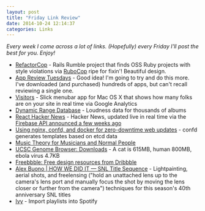 ```yaml
---
layout: post
title: "Friday Link Review"
date: 2014-10-24 12:14:37
categories: Links
---
```


*Every week I come across a lot of links. (Hopefully) every Friday I'll post the best for you. Enjoy!*

* [RefactorCop](http://refactorcop.r14.railsrumble.com/) - Rails Rumble project that finds OSS Ruby projects with style violations via [RuboCop](https://github.com/bbatsov/rubocop) ripe for fixin'! Beautiful design.
* [App Review Tuesdays](http://brettterpstra.com/2014/10/21/app-review-tuesdays/) - Good idea! I'm going to try and do this more. I've downloaded (and purchased) hundreds of apps, but can't recall reviewing a single one.
* [Visitors](http://www.mediaatelier.com/Visitors/) - Slick menubar app for Mac OS X that shows how many folks are on your site in real time via Google Analytics
* [Dynamic Range Database](http://dr.loudness-war.info/) - Loudness data for thousands of albums
* [React Hacker News](http://insin.github.io/react-hn/#/) - Hacker News, updated live in real time via the [Firebase API announced a few weeks ago](http://blog.ycombinator.com/hacker-news-api)
* [Using nginx, confd, and docker for zero-downtime web updates](http://brianketelsen.com/2014/02/25/using-nginx-confd-and-docker-for-zero-downtime-web-updates/) - confd generates templates based on etcd data
* [Music Theory for Musicians and Normal People](http://academic.udayton.edu/tobyrush/theorypages/index.html)
* [UCSC Genome Browser: Downloads](http://hgdownload.soe.ucsc.edu/downloads.html) - A cat is 615MB, human 800MB, ebola virus 4.7KB
* [Freebbble: Free design resources from Dribbble](http://freebbble.com/)
* [Alex Buono | HOW WE DID IT — SNL Title Sequence](http://www.alex-buono.com/how-we-did-it-snl-titles-sequence/) - Lightpainting, aerial shots, and freelensing ("hold an unattached lens up to the camera's lens port and manually focus the shot by moving the lens closer or further from the camera") techniques for this season's 40th anniversary SNL titles
* [Ivy](http://www.ivyishere.org/ivy) - Import playlists into Spotify

